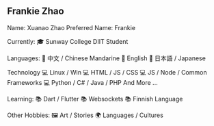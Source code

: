 ## Frankie Zhao

Name: Xuanao Zhao
Preferred Name: Frankie

Currently:
🎓 Sunway College DIIT Student

Languages:
💬 中文 / Chinese Mandarine
💬 English
💬 日本語 / Japanese

Technology
💻 Linux / Win
💻 HTML / JS / CSS
💻 JS / Node / Common Frameworks
💻 Python / C# / Java / PHP
And More ...

Learning: 
📚 Dart / Flutter
📚 Websockets
📚 Finnish Language

Other Hobbies:
🖼️ Art / Stories
🌍 Languages / Cultures
